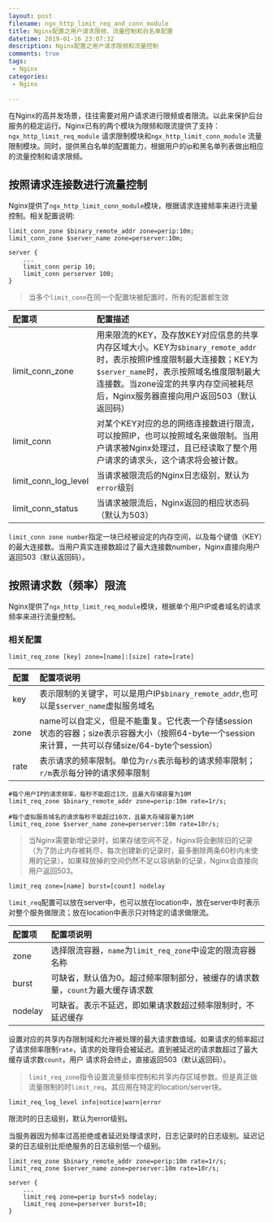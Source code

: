 ```yaml
---
layout: post
filename: ngx_http_limit_req_and_conn_module
title: Nginx配置之用户请求限频、流量控制和白名单配置
datetime: 2019-01-16 23:07:32
description: Nginx配置之用户请求限频和流量控制
comments: true
tags:
 - Nginx
categories:
 - Nginx
 
---
```




在Nginx的高并发场景，往往需要对用户请求进行限频或者限流。以此来保护后台服务的稳定运行。Nginx已有的两个模块为限频和限流提供了支持：`ngx_http_limit_req_module` 请求限制模块和`ngx_http_limit_conn_module` 流量限制模块。同时，提供黑白名单的配置能力，根据用户的ip和黑名单列表做出相应的流量控制和请求限频。



## 按照请求连接数进行流量控制

Nginx提供了`ngx_http_limit_conn_module`模块，根据请求连接频率来进行流量控制。相关配置说明:
```nginx
limit_conn_zone $binary_remote_addr zone=perip:10m;
limit_conn_zone $server_name zone=perserver:10m;

server {
    ...
    limit_conn perip 10;
    limit_conn perserver 100;
}
```

> 当多个`limit_conn`在同一个配置块被配置时，所有的配置都生效




| 配置项               | 配置描述                                                     |
| :------------------- | :----------------------------------------------------------- |
| limit_conn_zone      | 用来限流的KEY，及存放KEY对应信息的共享内存区域大小。KEY为`$binary_remote_addr`时，表示按照IP维度限制最大连接数；KEY为`$server_name`时，表示按照域名维度限制最大连接数。当zone设定的共享内存空间被耗尽后，Nginx服务器直接向用户返回503（默认返回码） |
| limit_conn           | 对某个KEY对应的总的网络连接数进行限流，可以按照IP，也可以按照域名来做限制。当用户请求被Nginx处理过，且已经读取了整个用户请求的请求头，这个请求将会被计数。 |
| limit_conn_log_level | 当请求被限流后的Nginx日志级别，默认为`error`级别             |
| limit_conn_status    | 当请求被限流后，Nginx返回的相应状态码（默认为503）           |

`limit_conn zone number`指定一块已经被设定的内存空间，以及每个键值（KEY）的最大连接数。当用户真实连接数超过了最大连接数number，Nginx直接向用户返回503（默认返回码）。





## 按照请求数（频率）限流

Nginx提供了`ngx_http_limit_req_module`模块，根据单个用户IP或者域名的请求频率来进行流量控制。

### 相关配置

```nginx
limit_req_zone [key] zone=[name]:[size] rate=[rate]
```

| 配置 | 配置项说明                                                   |
| :-------- | :------------------------------------------------------------ |
|    key    | 表示限制的关键字，可以是用户IP`$binary_remote_addr`,也可以是`$server_name`虚拟服务域名 |
|    zone   | name可以自定义，但是不能重复。它代表一个存储session状态的容器；size表示容器大小（按照64-byte一个session来计算，一共可以存储size/64-byte个session） |
|    rate   | 表示请求的频率限制。单位为`r/s`表示每秒的请求频率限制；`r/m`表示每分钟的请求频率限制 |

```nginx
#每个用户IP的请求频率，每秒不能超过1次，且最大存储容量为10M
limit_req_zone $binary_remote_addr zone=perip:10m rate=1r/s;

#每个虚拟服务域名的请求每秒不能超过10次，且最大存储容量为10M
limit_req_zone $server_name zone=perserver:10m rate=10r/s;
```

> 当Nginx需要新增记录时，如果存储空间不足，Nginx将会删除旧的记录（为了防止内存被耗尽，每次创建新的记录时，最多删除两条60秒内未使用的记录）。如果释放掉的空间仍然不足以容纳新的记录，Nginx会直接向用户返回503。



```nginx
limit_req zone=[name] burst=[count] nodelay
```

`limit_req`配置可以放在server中，也可以放在location中，放在server中时表示对整个服务做限流；放在location中表示只对特定的请求做限流。

| 配置项  | 配置项说明                                                   |
| :------ | :----------------------------------------------------------- |
| zone    | 选择限流容器，`name`为`limit_req_zone`中设定的限流容器名称   |
| burst   | 可缺省，默认值为0。超过频率限制部分，被缓存的请求数量，`count`为最大缓存请求数 |
| nodelay | 可缺省。表示不延迟，即如果请求数超过频率限制时，不延迟缓存   |

设置对应的共享内存限制域和允许被处理的最大请求数值域。如果请求的频率超过了请求频率限制`rate`，请求的处理将会被延迟。直到被延迟的请求数超过了最大缓存请求数`count`，用户	请求将会终止，直接返回503（默认返回码）。



> `limit_req_zone`指令设置流量频率控制和共享内存区域参数。但是真正做流量限制的时`limit_req`。其应用在特定的location/server块。



```nginx
limit_req_log_level info|notice|warn|error
```

限流时的日志级别，默认为error级别。

当服务器因为频率过高拒绝或者延迟处理请求时，日志记录时的日志级别。延迟记录的日志级别比拒绝服务的日志级别低一个级别。





```nginx
limit_req_zone $binary_remote_addr zone=perip:10m rate=1r/s;
limit_req_zone $server_name zone=perserver:10m rate=10r/s;

server {
    ...
    limit_req zone=perip burst=5 nodelay;
    limit_req zone=perserver burst=10;
}
```

